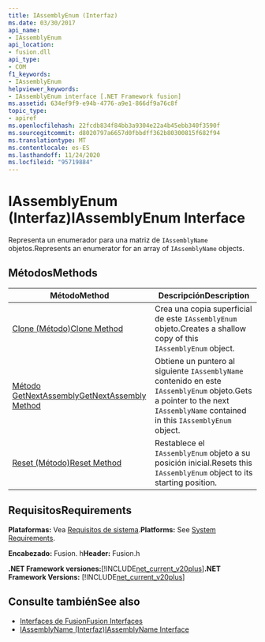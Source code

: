 ```yaml
---
title: IAssemblyEnum (Interfaz)
ms.date: 03/30/2017
api_name:
- IAssemblyEnum
api_location:
- fusion.dll
api_type:
- COM
f1_keywords:
- IAssemblyEnum
helpviewer_keywords:
- IAssemblyEnum interface [.NET Framework fusion]
ms.assetid: 634ef9f9-e94b-4776-a9e1-866df9a76c8f
topic_type:
- apiref
ms.openlocfilehash: 22fcdb834f84bb3a9304e22a4b45ebb340f3590f
ms.sourcegitcommit: d8020797a6657d0fbbdff362b80300815f682f94
ms.translationtype: MT
ms.contentlocale: es-ES
ms.lasthandoff: 11/24/2020
ms.locfileid: "95719884"
---
```

# <a name="iassemblyenum-interface"></a><span data-ttu-id="02b82-102">IAssemblyEnum (Interfaz)</span><span class="sxs-lookup"><span data-stu-id="02b82-102">IAssemblyEnum Interface</span></span>

<span data-ttu-id="02b82-103">Representa un enumerador para una matriz de `IAssemblyName` objetos.</span><span class="sxs-lookup"><span data-stu-id="02b82-103">Represents an enumerator for an array of `IAssemblyName` objects.</span></span>  
  
## <a name="methods"></a><span data-ttu-id="02b82-104">Métodos</span><span class="sxs-lookup"><span data-stu-id="02b82-104">Methods</span></span>  
  
|<span data-ttu-id="02b82-105">Método</span><span class="sxs-lookup"><span data-stu-id="02b82-105">Method</span></span>|<span data-ttu-id="02b82-106">Descripción</span><span class="sxs-lookup"><span data-stu-id="02b82-106">Description</span></span>|  
|------------|-----------------|  
|[<span data-ttu-id="02b82-107">Clone (Método)</span><span class="sxs-lookup"><span data-stu-id="02b82-107">Clone Method</span></span>](iassemblyenum-clone-method.md)|<span data-ttu-id="02b82-108">Crea una copia superficial de este `IAssemblyEnum` objeto.</span><span class="sxs-lookup"><span data-stu-id="02b82-108">Creates a shallow copy of this `IAssemblyEnum` object.</span></span>|  
|[<span data-ttu-id="02b82-109">Método GetNextAssembly</span><span class="sxs-lookup"><span data-stu-id="02b82-109">GetNextAssembly Method</span></span>](iassemblyenum-getnextassembly-method.md)|<span data-ttu-id="02b82-110">Obtiene un puntero al siguiente `IAssemblyName` contenido en este `IAssemblyEnum` objeto.</span><span class="sxs-lookup"><span data-stu-id="02b82-110">Gets a pointer to the next `IAssemblyName` contained in this `IAssemblyEnum` object.</span></span>|  
|[<span data-ttu-id="02b82-111">Reset (Método)</span><span class="sxs-lookup"><span data-stu-id="02b82-111">Reset Method</span></span>](iassemblyenum-reset-method.md)|<span data-ttu-id="02b82-112">Restablece el `IAssemblyEnum` objeto a su posición inicial.</span><span class="sxs-lookup"><span data-stu-id="02b82-112">Resets this `IAssemblyEnum` object to its starting position.</span></span>|  
  
## <a name="requirements"></a><span data-ttu-id="02b82-113">Requisitos</span><span class="sxs-lookup"><span data-stu-id="02b82-113">Requirements</span></span>  

 <span data-ttu-id="02b82-114">**Plataformas:** Vea [Requisitos de sistema](../../get-started/system-requirements.md).</span><span class="sxs-lookup"><span data-stu-id="02b82-114">**Platforms:** See [System Requirements](../../get-started/system-requirements.md).</span></span>  
  
 <span data-ttu-id="02b82-115">**Encabezado:** Fusion. h</span><span class="sxs-lookup"><span data-stu-id="02b82-115">**Header:** Fusion.h</span></span>  
  
 <span data-ttu-id="02b82-116">**.NET Framework versiones:**[!INCLUDE[net_current_v20plus](../../../../includes/net-current-v20plus-md.md)]</span><span class="sxs-lookup"><span data-stu-id="02b82-116">**.NET Framework Versions:** [!INCLUDE[net_current_v20plus](../../../../includes/net-current-v20plus-md.md)]</span></span>  
  
## <a name="see-also"></a><span data-ttu-id="02b82-117">Consulte también</span><span class="sxs-lookup"><span data-stu-id="02b82-117">See also</span></span>

- [<span data-ttu-id="02b82-118">Interfaces de Fusion</span><span class="sxs-lookup"><span data-stu-id="02b82-118">Fusion Interfaces</span></span>](fusion-interfaces.md)
- [<span data-ttu-id="02b82-119">IAssemblyName (Interfaz)</span><span class="sxs-lookup"><span data-stu-id="02b82-119">IAssemblyName Interface</span></span>](iassemblyname-interface.md)
